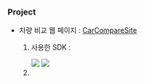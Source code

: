 ### Project

* 차량 비교 웹 페이지 : [CarCompareSite](https://github.com/Irwin-Kr/CarCompareSite)
  1. 사용한 SDK :
        
     <img src="https://img.shields.io/badge/IntelliJ IDEA-000000?style=flat&logo=intellijidea&logoColor=white"/>
     <img src="https://img.shields.io/badge/Eclipse IDE-2C2255?style=flat&logo=eclipseide&logoColor=white"/>
     <!-- <img src="https://img.shields.io/badge/아이콘내용-바탕색?style=flat&logo=로고이름&logoColor=white"/> -->
  2.

<!--
**Irwin-Kr/Irwin-Kr** is a ✨ _special_ ✨ repository because its `README.md` (this file) appears on your GitHub profile.

Here are some ideas to get you started:

- 🔭 I’m currently working on ...
- 🌱 I’m currently learning ...
- 👯 I’m looking to collaborate on ...
- 🤔 I’m looking for help with ...
- 💬 Ask me about ...
- 📫 How to reach me: ...
- 😄 Pronouns: ...
- ⚡ Fun fact: ...
-->
